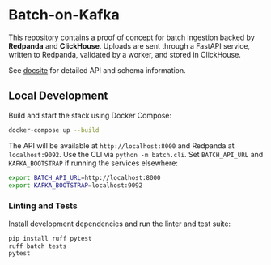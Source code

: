 # Batch-on-Kafka

This repository contains a proof of concept for batch ingestion backed by **Redpanda** and **ClickHouse**. Uploads are sent through a FastAPI service, written to Redpanda, validated by a worker, and stored in ClickHouse.

See [docsite](./docsite) for detailed API and schema information.

## Local Development

Build and start the stack using Docker Compose:

```bash
docker-compose up --build
```

The API will be available at `http://localhost:8000` and Redpanda at `localhost:9092`.
Use the CLI via `python -m batch.cli`.
Set `BATCH_API_URL` and `KAFKA_BOOTSTRAP` if running the services elsewhere:

```bash
export BATCH_API_URL=http://localhost:8000
export KAFKA_BOOTSTRAP=localhost:9092
```

### Linting and Tests

Install development dependencies and run the linter and test suite:

```bash
pip install ruff pytest
ruff batch tests
pytest
```
